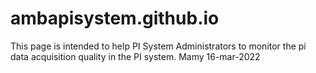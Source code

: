 # ambapisystem.github.io
This page is intended to help PI System Administrators to monitor the pi data acquisition quality in the PI system.
Mamy 16-mar-2022
